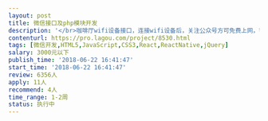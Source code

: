 ```yaml
---                
layout: post       
title: 微信接口及php模块开发           
description: '</br>咖啡厅wifi设备接口，连接wifi设备后，关注公众号方可免费上网，需要进行和wifi设备的接口开发对接，和相关配套程序开发，如统计、导入导出等。</br>'     
contenturl: https://pro.lagou.com/project/8530.html      
tags: [微信开发,HTML5,JavaScript,CSS3,React,ReactNative,jQuery]            
salary: 3000元以下          
publish_time: '2018-06-22 16:41:47'         
start_time: '2018-06-22 16:41:47'           
review: 6356人                   
apply: 11人                   
recommend: 4人                   
time_range: 1-2周              
status: 执行中                  
---                 
```


